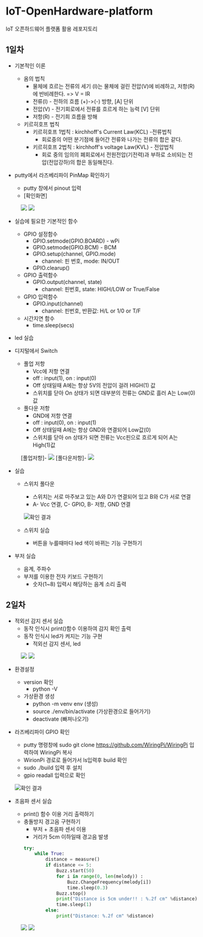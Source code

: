 # IoT-OpenHardware-platform
IoT 오픈하드웨어 플랫폼 활용 레포지토리

## 1일차
- 기본적인 이론
    - 옴의 법칙
        - 물체에 흐르는 전류의 세기 (I)는 물체에 걸린 전압(V)에 비례하고, 저항(R)에 반비례한다. => V = IR
        - 전류(I) - 전하의 흐름 (+)->(-) 방향, [A] 단위 
        - 전압(V) - 전기회로에서 전류를 흐르게 하는 능력 [V] 단위 
        - 저항(R) - 전기희 흐름을 방해
    - 키르히호프 법칙
        - 키르히호프 1법칙 : kirchhoff's Current Law(KCL) -전류법칙
            - 회로중의 어떤 분기점에 들어간 전류와 나가는 전류의 합은 같다.
        - 키르히호프 2법칙 : kirchhoff's voltage Law(KVL) - 전압법칙
            - 회로 중의 임의의 폐회로에서 전원전압(기전력)과 부하로 소비되는 전압(전압강하)의 합은 동일해진다.
        
- putty에서 라즈베리파이 PinMap 확인하기
    - putty 창에서 pinout 입력
    - [확인화면]
<figure class="half">  
    <a href="link"><img src="https://github.com/Juhyi/IoT-OpenHardware-platform/blob/main/imges/raspi001.png" weight="20"|height="30"></a> 
    <a href="link"><img src="https://github.com/Juhyi/IoT-OpenHardware-platform/blob/main/imges/raspi002.png" weight="20"|height="30"></a> 
</figure>

- 실습에 필요한 기본적인 함수
    - GPIO 설정함수
        - GPIO.setmode(GPIO.BOARD) - wPi
        - GPIO.setmode(GPIO.BCM) - BCM
        - GPIO.setup(channel, GPIO.mode)
            - channel: 핀 번호, mode: IN/OUT
        - GPIO.clearup()
    - GPIO 출력함수
        - GPIO.output(channel, state)
            - channel: 핀번호, state: HIGH/LOW or True/False
    - GPIO 입력함수
        - GPIO.input(channel)
            - channel: 핀번호, 반환값: H/L or 1/0 or T/F
    - 시간지연 함수
        - time.sleep(secs)
- led 실습

- 디지털에서 Switch
    - 풀업 저항
        - Vcc에 저항 연결
        - off : input(1), on : input(0)
        - Off 상태일때 A에는 항상 5V의 전압이 걸려 HIGH(1) 값
        - 스위치를 닫아 On 상태가 되면 대부분의 전류는 GND로 흘러 A는 Low(0)값 
    - 풀다운 저항
        - GND에 저항 연결
        - off : input(0), on : input(1)
        - Off 상태일때 A에는 항상 GND와 연결되어 Low값(0) 
        - 스위치를 닫아 on 상태가 되면 전류는 Vcc핀으로 흐르게 되어 A는 High(1)값 
<figure class="half">  
    <p4>[풀업저항]-
        <a href="link"><img src="https://github.com/Juhyi/IoT-OpenHardware-platform/blob/main/imges/raspi004.png"></a> 
    </p4>
    <p4>[풀다운저항]-</p4>
        <a href="link"><img src="https://github.com/Juhyi/IoT-OpenHardware-platform/blob/main/imges/raspi003.png"></a> 
</figure>

- 실습
    - 스위치 풀다운 
        - 스위치는 서로 마주보고 있는 A와 D가 연결되어 있고 B와 C가 서로 연결
        - A- Vcc 연결, C- GPIO, B- 저항, GND 연결

        ![확인 결과](https://github.com/Juhyi/IoT-OpenHardware-platform/blob/main/imges/raspi005.png)
    - 스위치 실습
        - 버튼을 누를때마다 led 색이 바뀌는 기능 구현하기

- 부저 실습
    - 음계, 주파수
    - 부저를 이용한 전자 키보드 구현하기
        - 숫자(1~8) 입력시 해당하는 음계 소리 출력
         
## 2일차
- 적외선 감지 센서 실습
    - 동작 인식시 print()함수 이용하여 감지 확인 출력
    - 동작 인식시 led가 켜지는 기능 구현
        - 적외선 감지 센서, led
<figure class="half">  
    <a href="link"><img src="https://github.com/Juhyi/IoT-OpenHardware-platform/blob/main/imges/raspi010.png"></a> 
    <a href="link"><img src="https://github.com/Juhyi/IoT-OpenHardware-platform/blob/main/imges/raspi009.png"></a> 
</figure>


- 환경설정
    - version 확인
        - python -V
    - 가상환경 생성
        - python -m venv env (생성)
        - source ./env/bin/activate (가상환경으로 들어가기)
        -  deactivate   (빠져나오기)

- 라즈베리파이 GPIO 확인
    - putty 명령창에 sudo git clone https://github.com/WiringPi/WiringPi 입력하여 WiringPi 복사
    - WirionPi 경로로 들어가서 ls입력후 build 확인
    - sudo ./build 입력 후 설치
    - gpio readall 입력으로 확인

    ![확인 결과](https://github.com/Juhyi/IoT-OpenHardware-platform/blob/main/imges/raspi006.png)

- 초음파 센서 실습
    - print() 함수 이용 거리 출력하기
    - 충돌방지 경고음 구현하기
        - 부저 + 초음파 센서 이용
        - 거리가 5cm 이하일때 경고음 발생
        ```python
        try:
            while True:
                distance = measure()
                if distance <= 5:
                    Buzz.start(50)
                    for i in range(0, len(melody)) :
                        Buzz.ChangeFrequency(melody[i])
                        time.sleep(0.3)
                    Buzz.stop()
                    print("Distance is 5cm under!! : %.2f cm" %distance)
                    time.sleep(1)
                else:
                    print("Distance: %.2f cm" %distance)
        ```
<figure class="half">  
    <a href="link"><img src="https://github.com/Juhyi/IoT-OpenHardware-platform/blob/main/imges/raspi008.png"></a> 
    <a href="link"><img src="https://github.com/Juhyi/IoT-OpenHardware-platform/blob/main/imges/raspi007.png"></a> 
</figure>
